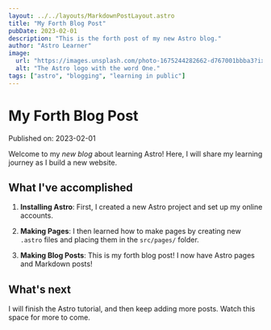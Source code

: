 ```yaml
---
layout: ../../layouts/MarkdownPostLayout.astro
title: "My Forth Blog Post"
pubDate: 2023-02-01
description: "This is the forth post of my new Astro blog."
author: "Astro Learner"
image:
  url: "https://images.unsplash.com/photo-1675244282662-d767001bbba3?ixlib=rb-4.0.3&ixid=MnwxMjA3fDB8MHx0b3BpYy1mZWVkfDE3fEZ6bzN6dU9ITjZ3fHxlbnwwfHx8fA%3D%3D&auto=format&fit=crop&w=500&q=60"
  alt: "The Astro logo with the word One."
tags: ["astro", "blogging", "learning in public"]
---
```


# My Forth Blog Post

Published on: 2023-02-01

Welcome to my _new blog_ about learning Astro! Here, I will share my learning journey as I build a new website.

## What I've accomplished

1. **Installing Astro**: First, I created a new Astro project and set up my online accounts.

2. **Making Pages**: I then learned how to make pages by creating new `.astro` files and placing them in the `src/pages/` folder.

3. **Making Blog Posts**: This is my forth blog post! I now have Astro pages and Markdown posts!

## What's next

I will finish the Astro tutorial, and then keep adding more posts. Watch this space for more to come.
